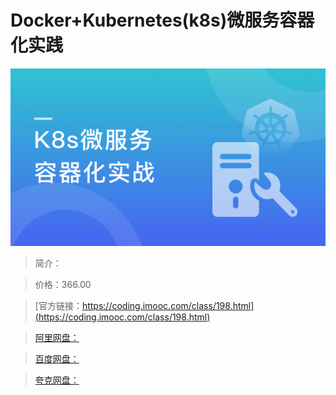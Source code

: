 # Docker+Kubernetes(k8s)微服务容器化实践

![img](../../assets/5fcdf927090536fc05400304.png)

> 简介：

> 价格：366.00

> [官方链接：https://coding.imooc.com/class/198.html](https://coding.imooc.com/class/198.html)

> [阿里网盘：]()

> [百度网盘：]()

> [夸克网盘：]()
